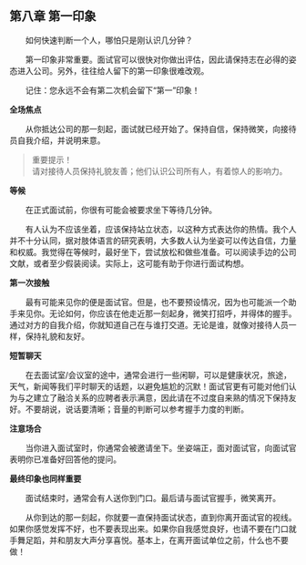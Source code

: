 ## 第八章 第一印象

&emsp;&emsp;如何快速判断一个人，哪怕只是刚认识几分钟？

&emsp;&emsp;第一印象非常重要。面试官可以很快对你做出评估，因此请保持志在必得的姿态进入公司。另外，往往给人留下的第一印象很难改观。

&emsp;&emsp;记住：您永远不会有第二次机会留下“第一”印象！

**全场焦点**

&emsp;&emsp;从你抵达公司的那一刻起，面试就已经开始了。保持自信，保持微笑，向接待员自我介绍，并说明来意。

> 重要提示！  
> 请对接待人员保持礼貌友善；他们认识公司所有人，有着惊人的影响力。

**等候**

&emsp;&emsp;在正式面试前，你很有可能会被要求坐下等待几分钟。

&emsp;&emsp;有人认为不应该坐着，应该保持站立状态，以这种方式表达你的热情。我个人并不十分认同，据对肢体语言的研究表明，大多数人认为坐姿可以传达自信，力量和权威。我觉得在等候时，最好坐下，尝试放松和做些准备。可以阅读手边的公司文献，或者至少假装阅读。实际上，这可能有助于你进行面试构想。

**第一次接触**

&emsp;&emsp;最有可能来见你的便是面试官。但是，也不要预设情况，因为也可能派一个助手来见你。无论如何，你应该在他走近那一刻起身，微笑打招呼，并得体的握手。通过对方的自我介绍，你就知道自己在与谁打交道。无论是谁，就像对接待人员一样，保持礼貌和友好。

**短暂聊天**

&emsp;&emsp;在去面试室/会议室的途中，通常会进行一些闲聊，可以是健康状况，旅途，天气，新闻等我们平时聊天的话题，以避免尴尬的沉默！面试官更有可能对他们认为与之建立了融洽关系的应聘者表示满意，因此请在不过度自来熟的情况下保持友好。不要胡说，说话要清晰；音量的判断可以参考握手力度的判断。

**注意场合**

&emsp;&emsp;当你进入面试室时，你通常会被邀请坐下。坐姿端正，面对面试官，向面试官表明你已准备好回答他的提问。

**最终印象也同样重要**

&emsp;&emsp;面试结束时，通常会有人送你到门口。最后请与面试官握手，微笑离开。

&emsp;&emsp;从你到达的那一刻起，你就要一直保持面试状态，直到你离开面试官的视线。如果你感觉发挥不好，也不要表现出来。如果你自我感觉良好，也请不要在门口就手舞足蹈，并和朋友大声分享喜悦。基本上，在离开面试单位之前，什么也不要做！